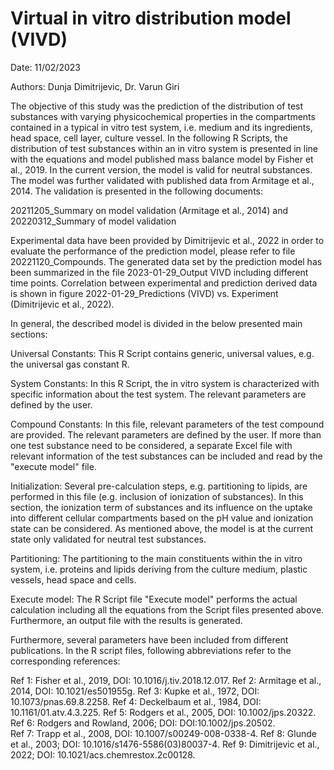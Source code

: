 # Virtual in vitro distribution model (VIVD) 
Date: 11/02/2023

Authors: Dunja Dimitrijevic, Dr. Varun Giri

The objective of this study was the prediction of the distribution of test
substances with varying physicochemical properties in the compartments 
contained in a typical in vitro test system, i.e. medium and its ingredients,
head space, cell layer, culture vessel. In the following R Scripts, the 
distribution of test substances within an in vitro system is presented in 
line with the equations and model published mass balance model by Fisher et 
al., 2019. In the current version, the model is valid for neutral substances.
The model was further validated with published data from Armitage et al., 2014.
The validation is presented in the following documents:

20211205_Summary on model validation (Armitage et al., 2014) and
20220312_Summary of model validation

Experimental data have been provided by Dimitrijevic et al., 2022 in order to 
evaluate the performance of the prediction model, please refer to file
20221120_Compounds. The generated data set by the prediction model has been
summarized in the file 2023-01-29_Output VIVD including different time points.
Correlation between experimental and prediction derived data is shown in figure
2022-01-29_Predictions (VIVD) vs. Experiment (Dimitrijevic et al., 2022).

In general, the described model is divided in the below presented main sections:

Universal Constants:
This R Script contains generic, universal values, e.g. the universal gas 
constant R.
 
System Constants:
In this R Script, the in vitro system is characterized with specific 
information about the test system. The relevant parameters are defined by the
user.

Compound Constants:
In this file, relevant parameters of the test compound are provided. The 
relevant parameters are defined by the user. If more than one test substance 
need to be considered, a separate Excel file with relevant information of the
test substances can be included and read by the "execute model" file. 
 
Initialization:
Several pre-calculation steps, e.g. partitioning to lipids, are performed in 
this file (e.g. inclusion of ionization of substances). In this section, the
ionization term of substances and its influence on the uptake into different
cellular compartments based on the pH value and ionization state can be
considered. As mentioned above, the model is at the current state only 
validated for neutral test substances.

Partitioning:
The partitioning to the main constituents within the in vitro system, i.e. 
proteins and lipids deriving from the culture medium, plastic vessels, 
head space and cells.

Execute model:
The R Script file "Execute model" performs the actual calculation including 
all the equations from the Script files presented above. Furthermore, an 
output file with the results is generated.

Furthermore, several parameters have been included from different 
publications. In the R script files, following abbreviations refer to the 
corresponding references:

Ref 1: Fisher et al., 2019, DOI: 10.1016/j.tiv.2018.12.017.
Ref 2: Armitage et al., 2014, DOI: 10.1021/es501955g.
Ref 3: Kupke et al., 1972, DOI: 10.1073/pnas.69.8.2258.
Ref 4: Deckelbaum et al., 1984, DOI: 10.1161/01.atv.4.3.225.
Ref 5: Rodgers et al., 2005, DOI: 10.1002/jps.20322.
Ref 6: Rodgers and Rowland, 2006; DOI: DOI:10.1002/jps.20502.      
Ref 7: Trapp et al., 2008, DOI: 10.1007/s00249-008-0338-4.
Ref 8: Glunde et al., 2003; DOI: 10.1016/s1476-5586(03)80037-4.
Ref 9: Dimitrijevic et al., 2022; DOI: 10.1021/acs.chemrestox.2c00128.
